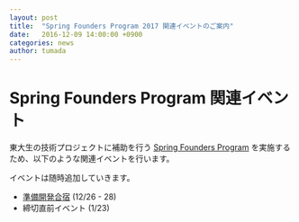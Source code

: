 ```yaml
---
layout: post
title:  "Spring Founders Program 2017 関連イベントのご案内"
date:   2016-12-09 14:00:00 +0900
categories: news
author: tumada
---
```

# Spring Founders Program 関連イベント

東大生の技術プロジェクトに補助を行う [Spring Founders Program](http://www.ducr.u-tokyo.ac.jp/jp/venture/sfp.html) を実施するため、以下のような関連イベントを行います。

イベントは随時追加していきます。

- [準備開発合宿](https://www.eventbrite.com/e/30113948631) (12/26 - 28)
- 締切直前イベント (1/23)
